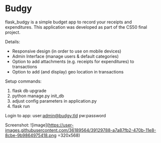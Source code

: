# Budgy
flask_budgy is a simple budget app to record your receipts and expenditures.  This application was developed as part of the CS50 final project.

Details:
- Responsive design (in order to use on mobile devices)
- Admin Interface (manage users & default categories)
- Option to add attachments (e.g. receipts for expenditures) to transactions
- Option to add (and display) geo location in transactions

Setup commands:
  1. flask db upgrade
  2. python manage.py init_db
  3. adjust config parameters in application.py
  4. flask run
  
Login to app:
  user:admin@budgy.tld
  pw:password
  
  
Screenshot:
![image](https://user-images.githubusercontent.com/36189564/39129788-a7a87fb2-470b-11e8-8cbe-9b9864975418.png =320x568)
